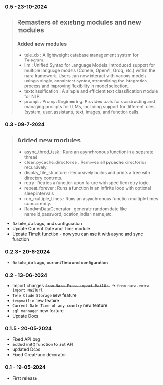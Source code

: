 
### 0.5 - 23-10-2024
> ## Remasters of existing modules and new modules
> ### Added new modules
> - tele_db :  A lightweight database management system for Telegram.
> - llm : Unified Syntax for Language Models: Introduced support for multiple language models (Cohere, OpenAI, Groq, etc.) within the nara framework. Users can now interact with various models using a single, consistent syntax, streamlining the integration process and improving flexibility in model selection..
> - textclassification :  A simple and efficient text classification module for NLP.
> - prompt : Prompt Engineering: Provides tools for constructing and managing prompts for LLMs, including support for different roles (system, user, assistant), text, images, and function calls.


### 0.3 - 09-7-2024
>  ## Added new modules  
> - async_thred_task :  Runs an asynchronous function in a separate thread
> - clear_pycache_directories : Removes all __pycache__ directories recursively.
> - display_file_structure : Recursively builds and prints a tree with directory contents.
> - retry : Retries a function upon failure with specified retry logic.
> - repeat_forever : Runs a function in an infinite loop with optional sleep intervals.
> - run_multiple_times : Runs an asynchronous function multiple times concurrently.
> - RandomDataGenerator : generate random date like name,id,password,location,indian name,etc.


* fix tele_db bugs, and configuration 
* Update Current Date and Time module
* Update TimeIt function - now you can use it with async and sync function

### 0.2.3 - 20-6-2024
* fix tele_db bugs, currentTime and configuration 

### 0.2 - 13-06-2024
* Import changes <s>`from Nara.Extra import MailUrl`</s> -> `from nara.extra import MailUrl`
* `Tele Clude Storage` new feature
* `tempmailio` new feature
* `Current Date Time of any country` new feature
* `sql mannager` new feature
* Update Docs



### 0.1.5 - 20-05-2024

* Fixed API bug
* added init() function to set API
* updated Dcos
* Fixed CreatFunc decorator

### 0.1 - 19-05-2024

* First release
